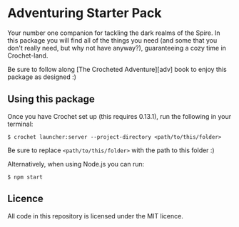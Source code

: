 # Adventuring Starter Pack

Your number one companion for tackling the dark realms of the Spire.
In this package you will find all of the things you need (and some
that you don't really need, but why not have anyway?), guaranteeing
a cozy time in Crochet-land.

Be sure to follow along [The Crocheted Adventure][adv] book to
enjoy this package as designed :)

## Using this package

Once you have Crochet set up (this requires 0.13.1), run the following
in your terminal:

    $ crochet launcher:server --project-directory <path/to/this/folder>

Be sure to replace `<path/to/this/folder>` with the path to this folder :)

Alternatively, when using Node.js you can run:

    $ npm start

## Licence

All code in this repository is licensed under the MIT licence.
